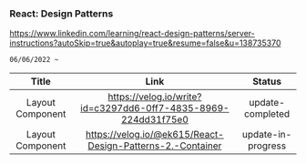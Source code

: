 ### React: Design Patterns
https://www.linkedin.com/learning/react-design-patterns/server-instructions?autoSkip=true&autoplay=true&resume=false&u=138735370

`06/06/2022 ~`

| Title | Link | Status| 
| :--: | :-----------------: | :------------: |
|  Layout Component | https://velog.io/write?id=c3297dd6-0ff7-4835-8969-224dd31f75e0  | update-completed |  
|  Layout Component | https://velog.io/@ek615/React-Design-Patterns-2.-Container  | update-in-progress |  
